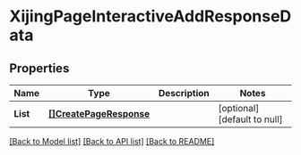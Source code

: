 # XijingPageInteractiveAddResponseData

## Properties
Name | Type | Description | Notes
------------ | ------------- | ------------- | -------------
**List** | [**[]CreatePageResponse**](create_page_response.md) |  | [optional] [default to null]

[[Back to Model list]](../README.md#documentation-for-models) [[Back to API list]](../README.md#documentation-for-api-endpoints) [[Back to README]](../README.md)


